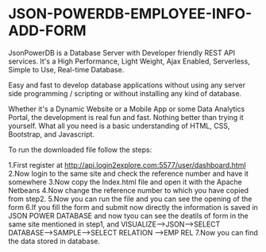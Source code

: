 # JSON-POWERDB-EMPLOYEE-INFO-ADD-FORM
JsonPowerDB is a Database Server with Developer friendly REST API services. It's a High Performance, Light Weight, Ajax Enabled, Serverless, Simple to Use, Real-time Database.

Easy and fast to develop database applications without using any server side programming / scripting or without installing any kind of database.

Whether it's a Dynamic Website or a Mobile App or some Data Analytics Portal, the development is real fun and fast. Nothing better than trying it yourself. What all you need is a basic understanding of HTML, CSS, Bootstrap, and Javascript.

To run the downloaded file follow the steps:

1.First register at http://api.login2explore.com:5577/user/dashboard.html 
2.Now login to the same site and check the reference number and have it somewhere
3.Now copy the Index.html file and open it with the Apache Netbeans 
4.Now change the reference number to which you have copied from step2.
5.Now you can run the file and you can see the opening of the form 
6.If you fill the form and submit now directly the information is saved in JSON POWER DATABASE and now tyou can see the 
  deatils of form in the same site mentioned in step1, and VISUALIZE-->JSON-->SELECT DATABASE-->SAMPLE-->SELECT RELATION -->EMP REL
7.Now you can find the data stored in database.
